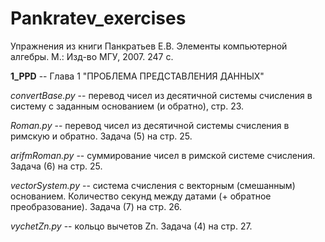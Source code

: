 # Pankratev_exercises
Упражнения из книги Панкратьев Е.В. Элементы компьютерной алгебры. М.: Изд-во МГУ, 2007. 247 с.

**1_PPD** -- Глава 1 "ПРОБЛЕМА ПРЕДСТАВЛЕНИЯ ДАННЫХ"

*convertBase.py* -- перевод чисел из десятичной системы счисления в систему с заданным основанием
(и обратно), стр. 23.

*Roman.py* -- перевод чисел из десятичной системы счисления в римскую и обратно. Задача (5) на стр. 25.

*arifmRoman.py* -- суммирование чисел в римской системе счисления. Задача (6) на стр. 25.

*vectorSystem.py* -- система счисления с векторным (смешанным) основанием. Количество секунд между
 датами (+ обратное преобразование). Задача (7) на стр. 26.
 
*vychetZn.py* -- кольцо вычетов Zn. Задача (4) на стр. 27.
 
